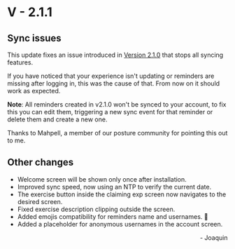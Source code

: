 # V - 2.1.1

## Sync issues

This update fixes an issue introduced in [Version 2.1.0](./v2.1.0.md) that stops all syncing features.

If you have noticed that your experience isn't updating or reminders are missing after logging in, this was the cause of that. From now on it should work as expected.

**Note**: All reminders created in v2.1.0 won't be synced to your account, to fix this you can edit them, triggering a new sync event for that reminder or delete them and create a new one.

Thanks to Mahpell, a member of our posture community for pointing this out to me.

## Other changes
- Welcome screen will be shown only once after installation.
- Improved sync speed, now using an NTP to verify the current date.
- The exercise button inside the claiming exp screen now navigates to the desired screen.
- Fixed exercise description clipping outside the screen.
- Added emojis compatibility for reminders name and usernames. :tada:
- Added a placeholder for anonymous usernames in the account screen.

<div style="text-align: right">- Joaquin</div>
